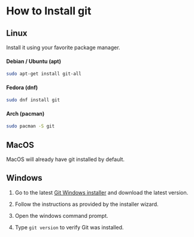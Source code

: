 # How to Install git

## Linux

Install it using your favorite package manager.

#### Debian / Ubuntu (apt)

```bash
sudo apt-get install git-all
```

#### Fedora (dnf)

```bash
sudo dnf install git
```

#### Arch (pacman)

```bash
sudo pacman -S git
```

## MacOS

MacOS will already have git installed by default.

## Windows

1. Go to the latest [Git Windows installer](https://gitforwindows.org/) and download the latest version.

2. Follow the instructions as provided by the installer wizard.

3. Open the windows command prompt.

4. Type `git version` to verify Git was installed.
